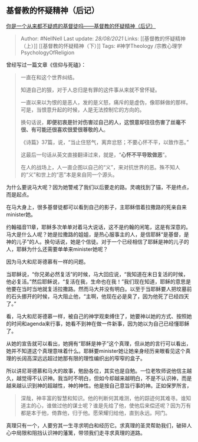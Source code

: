 ## 基督教的怀疑精神（后记）
[你是一个从来都不疑惑的基督徒吗——基督教的怀疑精神（后记）](https://zhuanlan.zhihu.com/p/33936502)

> Author: #NellNell 
Last update: *28/08/2021* 
Links: [[基督教的怀疑精神（上）]] [[基督教的怀疑精神（下）]]
Tags: #神学Theology /宗教心理学PsychologyOfReligion 


  

曾经写过一篇文章《信仰与死磕》：

> 一直在和这个世界纠结。  
>   
> 知道自己的狠，对于人总归是有罪的这件事从来就不曾怀疑。  
>   
> 一直以来以为恨的是恶人，发的是义怒，痛斥的是虚伪，像耶稣做的那样。可是，当恨意升起的时候，人是无法控制它的方向的。  
>   
> 换句话说，**即便初衷是针对伤害过自己的人，这恨意却往往伤害了丝毫不很、有可能还很喜欢很爱很尊敬的人**。  
>   
> 《诗篇》37篇，说，“当止住怒气，离弃忿怒；不要心怀不平，以致作恶。”  
>   
> 这最后一句话从英文直接翻译过来，就是，“**心怀不平导致做恶**”。  
>   
> 在人的战场上，人一直企图以自己的“义”，来对抗世界的恶。殊不知人的“义”和世上的“恶”本是来自同一个源头。

  

为什么要说马大呢？因为她警戒了我们以后要走的路。灵魂找到了锚，不是终点，而是起点。

在马大身上，很多基督徒都可以看到自己的影子，主耶稣借着拉撒路的死亲自来minister她。

约翰福音11章，耶稣多次单单对着马大说话，这不是约翰的闲笔，这是有深意的。马大是什么人呢？她是拉撒路的姐姐，是热心服事主的人，是信耶稣“是基督，是神的儿子”的人。换句话说，她是个信徒。对于一个已经相信了耶稣是神的儿子的人，耶稣为什么还需要单单来minister她呢？

因为马大和尼哥德慕有一样的问题。

当耶稣说，“你兄弟必然复活”的时候，马大回应说，“我知道在末日复活的时候，他必复活。”然后耶稣说，“复活在我，生命也在我！”我们现在知道，耶稣的意思是他要在当时当地就复活拉撒路。然而马大并没有明白。以至于当耶稣要人把坟墓前的石头挪开的时候，马大阻止他，“主啊，他现在必是臭了，因为他死了已经四天了。”

看，马大和尼哥德慕一样，被自己的神学观束缚住了，她要神以她的方式、按照她的时间和agenda来行事，她看不到神在做一件新事，因为她以为自己已经懂耶稣了。

从她的宣告就可以看出，她拥有“耶稣是神子”这个真理，但从她的言行可以看出，她并不知道这个真理意味着什么。耶稣要minister她让她亲身经历亲眼看见这个真理的长阔高深远远超过她那有限的理性编织出的窄窄的盒子。

所以讲尼哥德慕和马大的故事，勉励各位，其实也是自勉。一位老牧师说他信主越久，越觉得不认识神。我当时不明白，但如今却越来越明白，不是不认识神，而是越来越认识到神的超越性，神的神性。他是按自己意旨行事的神。正如保罗所言，

> 深哉，神丰富的智慧和知识。他的判断何其难测，他的踪迹何其难寻。谁知道主的心，谁做过他的谋士呢？谁是先给了他，使他后来偿还呢？因为万有都是本于他，倚靠他，归于他。愿荣耀归给他，直到永远。阿门。

真理只有一个，人要穷其一生寻求明白和经历它。求真理的圣灵帮助我们，破碎人心中局限和阻挡认识神的藩篱，带领我们走寻求真理的道路。